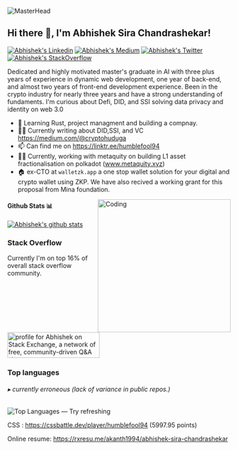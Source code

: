 ![MasterHead](https://feature.undp.org/beyond-bitcoin/assets/hxFnAcINBZ/block2.gif)
<h2> Hi there 👋, I'm Abhishek Sira Chandrashekar! </h2>

[![Abhishek's Linkedin](https://img.shields.io/badge/LinkedIn-0077B5?style=for-the-badge&logo=linkedin&logoColor=white)](https://www.linkedin.com/in/abhishek-sira-chandrashekar-821244b7/)
[![Abhishek's Medium](https://img.shields.io/badge/Medium-000000?style=for-the-badge&logo=medium&logoColor=white)](https://medium.com/@cryptohuduga)
[![Abhishek's Twitter](https://img.shields.io/badge/Twitter-1DA1F2?style=for-the-badge&logo=twitter&logoColor=white)](https://twitter.com/abhiarys)
[![Abhishek's StackOverflow](https://img.shields.io/badge/StackOverflow-F48024?style=for-the-badge&logo=stackoverflow&logoColor=white)](https://stackoverflow.com/users/6821441/abhishek-ekaanth)


 <span>Dedicated and highly motivated master's graduate in AI with three plus years of experience in dynamic web development, one year of back-end, and almost two years of front-end development experience. Been in the crypto industry for nearly three years and have a strong understanding of fundaments. I'm curious about Defi, DID, and SSI solving data privacy and identity on web 3.0</span>
 
 - 🌱 Learning Rust, project managment and building a compnay.
 - ✍🏽 Currently writing about DID,SSI, and VC https://medium.com/@cryptohuduga 
 - 📫 Can find me on https://linktr.ee/humblefool94
 - 🙏🏾 Currently, working with metaquity on building L1 asset fractionalisation on polkadot (www.metaquity.xyz)
 - 🏠 ex-CTO at `walletzk.app` a one stop wallet solution for your digital and crypto wallet using ZKP. We have also recived a working grant for this proposal from Mina foundation.
    
<img align="right" alt="Coding" width="300" src="https://camo.githubusercontent.com/e20822b4282c07ffd010cd05f855a6561d3b62358ca9e607e4901288dd748fcb/68747470733a2f2f63646e2e6472696262626c652e636f6d2f75736572732f323133313939332f73637265656e73686f74732f343934383733362f74686f75676874776f726b732d6769665f6472696262626c652e676966">


#### Github Stats 📊

[![Abhishek's github stats](https://github-readme-stats.vercel.app/api?username=Ekaanth)](https://github.com/anuraghazra/github-readme-stats)

### Stack Overflow

Currently I'm on top 16% of overall stack overflow community.

<a href="https://stackoverflow.com/users/6821441/abhishek-ekaanth"><img src="https://stackoverflow.com/users/flair/6821441.png" width="208" height="58" alt="profile for Abhishek on Stack Exchange, a network of free, community-driven Q&amp;A sites" title="profile for Abhishek on Stack Exchange, a network of free, community-driven Q&amp;A sites" /></a>

<h3 >Top languages</h3>

<h6 >▸ currently erroneous (lack of variance in public repos.)</h6>

<p ><img src="https://github-readme-stats.vercel.app/api/top-langs?username=Ekaanth&show_icons=true&locale=en&layout=default&theme=swift&langs_count=6" alt="Top Languages — Try refreshing" loading="lazy" /></p>

CSS : https://cssbattle.dev/player/humblefool94 (5997.95 points)

Online resume: https://rxresu.me/akanth1994/abhishek-sira-chandrashekar
